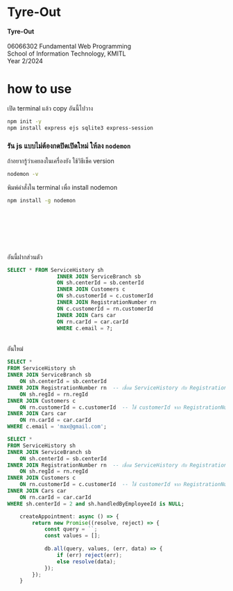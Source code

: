 # Tyre-Out
**Tyre-Out**  
<br>
06066302 Fundamental Web Programming  
School of Information Technology, KMITL  
Year 2/2024

# how to use
เปิด terminal แล้ว copy อันนี้ไปวาง
```bash
npm init -y
npm install express ejs sqlite3 express-session
```
### รัน js แบบไม่ต้องกดปิดเปิดใหม่ ให้ลง `nodemon`

ถ้าอยากรู้ว่าเคยลงในเครื่องยัง ใช้วิธีเช็ค version

```bash
nodemon -v
```

พิมพ์คำสั่งใน terminal เพื่อ install nodemon

```bash
npm install -g nodemon
```
<br>
<br>
<br>
<br>
<br>

อันนี้ฝากส่วนตัว
```sql
SELECT * FROM ServiceHistory sh
                INNER JOIN ServiceBranch sb
                ON sh.centerId = sb.centerId
                INNER JOIN Customers c
                ON sh.customerId = c.customerId
                INNER JOIN RegistrationNumber rn
                ON c.customerId = rn.customerId
                INNER JOIN Cars car
                ON rn.carId = car.carId
                WHERE c.email = ?;
```
<br>
อันใหม่

```sql
SELECT * 
FROM ServiceHistory sh
INNER JOIN ServiceBranch sb 
    ON sh.centerId = sb.centerId
INNER JOIN RegistrationNumber rn  -- เชื่อม ServiceHistory กับ RegistrationNumber ผ่าน regId
    ON sh.regId = rn.regId        
INNER JOIN Customers c            
    ON rn.customerId = c.customerId  -- ใช้ customerId จาก RegistrationNumber เชื่อมต่อ
INNER JOIN Cars car 
    ON rn.carId = car.carId
WHERE c.email = 'max@gmail.com';
```


```sql
SELECT * 
FROM ServiceHistory sh
INNER JOIN ServiceBranch sb 
    ON sh.centerId = sb.centerId
INNER JOIN RegistrationNumber rn  -- เชื่อม ServiceHistory กับ RegistrationNumber ผ่าน regId
    ON sh.regId = rn.regId        
INNER JOIN Customers c            
    ON rn.customerId = c.customerId  -- ใช้ customerId จาก RegistrationNumber เชื่อมต่อ
INNER JOIN Cars car 
    ON rn.carId = car.carId
WHERE sh.centerId = 2 and sh.handledByEmployeeId is NULL;
```


```javascript
    createAppointment: async () => {
        return new Promise((resolve, reject) => {
            const query = ``;
            const values = [];
    
            db.all(query, values, (err, data) => {
                if (err) reject(err);
                else resolve(data);
            });
        });
    }
```
